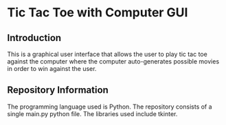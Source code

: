 # Tic Tac Toe with Computer GUI

## Introduction

This is a graphical user interface that allows the user to play tic tac toe against the computer where the computer auto-generates possible movies in order to win against the user.



## Repository Information

The programming language used is Python. The repository consists of a single main.py python file. The libraries used include tkinter.
